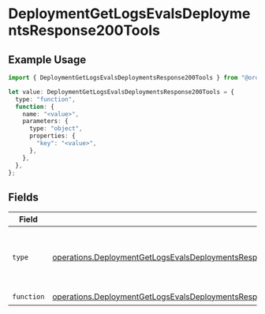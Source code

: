 # DeploymentGetLogsEvalsDeploymentsResponse200Tools

## Example Usage

```typescript
import { DeploymentGetLogsEvalsDeploymentsResponse200Tools } from "@orq-ai/node/models/operations";

let value: DeploymentGetLogsEvalsDeploymentsResponse200Tools = {
  type: "function",
  function: {
    name: "<value>",
    parameters: {
      type: "object",
      properties: {
        "key": "<value>",
      },
    },
  },
};
```

## Fields

| Field                                                                                                                                                                                                                              | Type                                                                                                                                                                                                                               | Required                                                                                                                                                                                                                           | Description                                                                                                                                                                                                                        |
| ---------------------------------------------------------------------------------------------------------------------------------------------------------------------------------------------------------------------------------- | ---------------------------------------------------------------------------------------------------------------------------------------------------------------------------------------------------------------------------------- | ---------------------------------------------------------------------------------------------------------------------------------------------------------------------------------------------------------------------------------- | ---------------------------------------------------------------------------------------------------------------------------------------------------------------------------------------------------------------------------------- |
| `type`                                                                                                                                                                                                                             | [operations.DeploymentGetLogsEvalsDeploymentsResponse200ApplicationJSONResponseBodyData57WorkflowRunType](../../models/operations/deploymentgetlogsevalsdeploymentsresponse200applicationjsonresponsebodydata57workflowruntype.md) | :heavy_check_mark:                                                                                                                                                                                                                 | The type of the tool. Currently, only `function` is supported.                                                                                                                                                                     |
| `function`                                                                                                                                                                                                                         | [operations.DeploymentGetLogsEvalsDeploymentsResponse200Function](../../models/operations/deploymentgetlogsevalsdeploymentsresponse200function.md)                                                                                 | :heavy_check_mark:                                                                                                                                                                                                                 | N/A                                                                                                                                                                                                                                |